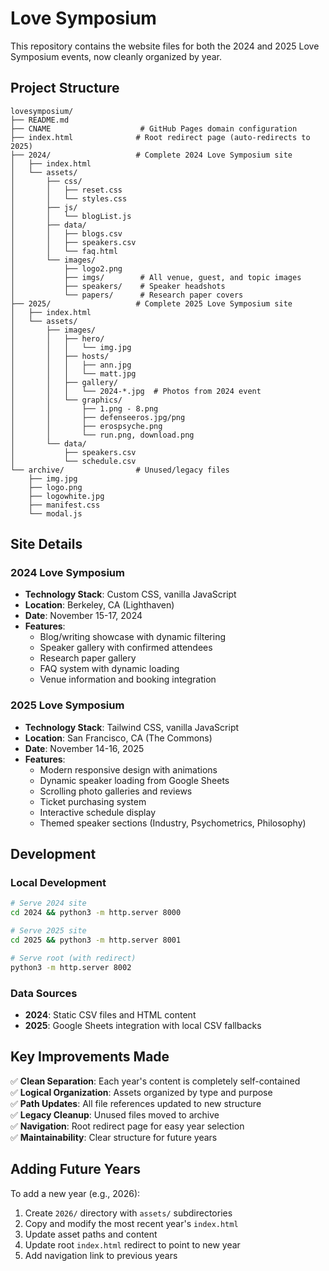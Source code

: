 # Love Symposium

This repository contains the website files for both the 2024 and 2025 Love Symposium events, now cleanly organized by year.

## Project Structure

```
lovesymposium/
├── README.md
├── CNAME                    # GitHub Pages domain configuration
├── index.html              # Root redirect page (auto-redirects to 2025)
├── 2024/                   # Complete 2024 Love Symposium site
│   ├── index.html
│   └── assets/
│       ├── css/
│       │   ├── reset.css
│       │   └── styles.css
│       ├── js/
│       │   └── blogList.js
│       ├── data/
│       │   ├── blogs.csv
│       │   ├── speakers.csv
│       │   └── faq.html
│       └── images/
│           ├── logo2.png
│           ├── imgs/        # All venue, guest, and topic images
│           ├── speakers/    # Speaker headshots
│           └── papers/      # Research paper covers
├── 2025/                   # Complete 2025 Love Symposium site
│   ├── index.html
│   └── assets/
│       ├── images/
│       │   ├── hero/
│       │   │   └── img.jpg
│       │   ├── hosts/
│       │   │   ├── ann.jpg
│       │   │   └── matt.jpg
│       │   ├── gallery/
│       │   │   └── 2024-*.jpg  # Photos from 2024 event
│       │   └── graphics/
│       │       ├── 1.png - 8.png
│       │       ├── defenseeros.jpg/png
│       │       ├── erospsyche.png
│       │       └── run.png, download.png
│       └── data/
│           ├── speakers.csv
│           └── schedule.csv
└── archive/                # Unused/legacy files
    ├── img.jpg
    ├── logo.png
    ├── logowhite.jpg
    ├── manifest.css
    └── modal.js
```

## Site Details

### 2024 Love Symposium
- **Technology Stack**: Custom CSS, vanilla JavaScript
- **Location**: Berkeley, CA (Lighthaven)
- **Date**: November 15-17, 2024
- **Features**: 
  - Blog/writing showcase with dynamic filtering
  - Speaker gallery with confirmed attendees
  - Research paper gallery
  - FAQ system with dynamic loading
  - Venue information and booking integration

### 2025 Love Symposium  
- **Technology Stack**: Tailwind CSS, vanilla JavaScript
- **Location**: San Francisco, CA (The Commons)
- **Date**: November 14-16, 2025
- **Features**:
  - Modern responsive design with animations
  - Dynamic speaker loading from Google Sheets
  - Scrolling photo galleries and reviews
  - Ticket purchasing system
  - Interactive schedule display
  - Themed speaker sections (Industry, Psychometrics, Philosophy)

## Development

### Local Development
```bash
# Serve 2024 site
cd 2024 && python3 -m http.server 8000

# Serve 2025 site  
cd 2025 && python3 -m http.server 8001

# Serve root (with redirect)
python3 -m http.server 8002
```

### Data Sources
- **2024**: Static CSV files and HTML content
- **2025**: Google Sheets integration with local CSV fallbacks

## Key Improvements Made

✅ **Clean Separation**: Each year's content is completely self-contained  
✅ **Logical Organization**: Assets organized by type and purpose  
✅ **Path Updates**: All file references updated to new structure  
✅ **Legacy Cleanup**: Unused files moved to archive  
✅ **Navigation**: Root redirect page for easy year selection  
✅ **Maintainability**: Clear structure for future years

## Adding Future Years

To add a new year (e.g., 2026):
1. Create `2026/` directory with `assets/` subdirectories
2. Copy and modify the most recent year's `index.html`
3. Update asset paths and content
4. Update root `index.html` redirect to point to new year
5. Add navigation link to previous years
